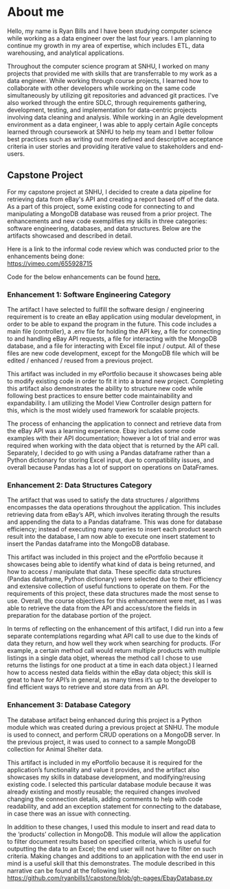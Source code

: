 # About me

Hello, my name is Ryan Bills and I have been studying computer science while working as a data engineer over the last four years. I am planning to continue my growth in my area of expertise, which includes ETL, data warehousing, and analytical applications. 

Throughout the computer science program at SNHU, I worked on many projects that provided me with skills that are transferrable to my work as a data engineer. While working through course projects, I learned how to collaborate with other developers while working on the same code simultaneously by utilizing git repositories and advanced git practices. I've also worked through the entire SDLC, through requirements gathering, development, testing, and implementation for data-centric projects involving data cleaning and analysis. While working in an Agile development environment as a data engineer, I was able to apply certain Agile concepts learned through coursework at SNHU to help my team and I better follow best practices such as writing out more defined and descriptive acceptance criteria in user stories and providing iterative value to stakeholders and end-users.

## Capstone Project
For my capstone project at SNHU, I decided to create a data pipeline for retrieving data from eBay's API and creating a report based off of the data. 
As a part of this project, some existing code for connecting to and manipulating a MongoDB database was reused from a prior project. The enhancements and new code exemplifies my skills in three categories: software engineering, databases, and data structures. Below are the artifacts showcased and described in detail.

Here is a link to the informal code review which was conducted prior to the enhancements being done:                          
https://vimeo.com/655928715

Code for the below enhancements can be found [here.](https://github.com/ryanbills1/capstone)

### Enhancement 1: Software Engineering Category
The artifact I have selected to fulfill the software design / engineering requirement is to create an eBay application using modular development, in order to be able to expand the program in the future. This code includes a main file (controller), a .env file for holding the API key, a file for connecting to and handling eBay API requests, a file for interacting with the MongoDB database, and a file for interacting with Excel file input / output. All of these files are new code development, except for the MongoDB file which will be edited / enhanced / reused from a previous project.

This artifact was included in my ePortfolio because it showcases being able to modify existing code in order to fit it into a brand new project. Completing this artifact also demonstrates the ability to structure new code while following best practices to ensure better code maintainability and expandability. I am utilizing the Model View Controller design pattern for this, which is the most widely used framework for scalable projects.

The process of enhancing the application to connect and retrieve data from the eBay API was a learning experience. Ebay includes some code examples with their API documentation; however a lot of trial and error was required when working with the data object that is returned by the API call. Separately, I decided to go with using a Pandas dataframe rather than a Python dictionary for storing Excel input, due to compatibility issues, and overall because Pandas has a lot of support on operations on DataFrames. 



### Enhancement 2: Data Structures Category
The artifact that was used to satisfy the data structures / algorithms encompasses the data operations throughout the application. This includes retrieving data from eBay’s API, which involves iterating through the results and appending the data to a Pandas dataframe. This was done for database efficiency; instead of executing many queries to insert each product search result into the database, I am now able to execute one insert statement to insert the Pandas dataframe into the MongoDB database.                    

This artifact was included in this project and the ePortfolio because it showcases being able to identify what kind of data is being returned, and how to access / manipulate that data. These specific data structures (Pandas dataframe, Python dictionary) were selected due to their efficiency and extensive collection of useful functions to operate on them. For the requirements of this project, these data structures made the most sense to use. Overall, the course objectives for this enhancement were met, as I was able to retrieve the data from the API and access/store the fields in preparation for the database portion of the project.

In terms of reflecting on the enhancement of this artifact, I did run into a few separate contemplations regarding what API call to use due to the kinds of data they return, and how well they work when searching for products. (For example, a certain method call would return multiple products with multiple listings in a single data objet, whereas the method call I chose to use returns the listings for one product at a time in each data object.) I learned how to access nested data fields within the eBay data object; this skill is great to have for API’s in general, as many times it’s up to the developer to find efficient ways to retrieve and store data from an API.




### Enhancement 3: Database Category
The database artifact being enhanced during this project is a Python module which was created during a previous project at SNHU. The module is used to connect, and perform CRUD operations on a MongoDB server. In the previous project, it was used to connect to a sample MongoDB collection for Animal Shelter data. 

This artifact is included in my ePortfolio because it is required for the application’s functionality and value it provides, and the artifact also showcases my skills in database development, and modifying/reusing existing code. I selected this particular database module because it was already existing and mostly reusable; the required changes involved changing the connection details, adding comments to help with code readability, and add an exception statement for connecting to the database, in case there was an issue with connecting. 

In addition to these changes, I used this module to insert and read data to the ‘products’ collection in MongoDB. This module will allow the application to filter document results based on specified criteria, which is useful for outputting the data to an Excel; the end user will not have to filter on such criteria. Making changes and additions to an application with the end user in mind is a useful skill that this demonstrates. 
The module described in this narrative can be found at the following link:
https://github.com/ryanbills1/capstone/blob/gh-pages/EbayDatabase.py
